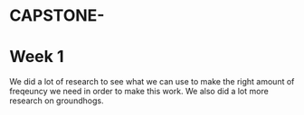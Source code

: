 # CAPSTONE-

# Week 1
We did a lot of research to see what we can use to make the right amount of freqeuncy we need in order to make this work. 
We also did a lot more research on groundhogs.
